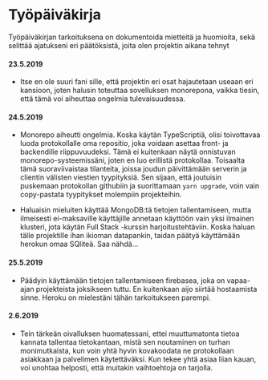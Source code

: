 # Työpäiväkirja

Työpäiväkirjan tarkoituksena on dokumentoida mietteitä ja huomioita, sekä selittää ajatukseni eri päätöksistä, joita olen projektin aikana tehnyt

#### 23.5.2019
- Itse en ole suuri fani sille, että projektin eri osat hajautetaan useaan eri kansioon, joten halusin toteuttaa sovelluksen monorepona, vaikka tiesin, että tämä voi aiheuttaa ongelmia tulevaisuudessa.

#### 24.5.2019
- Monorepo aiheutti ongelmia. Koska käytän TypeScriptiä, olisi toivottavaa luoda protokollalle oma repositio, joka voidaan asettaa front- ja backendille riippuvuudeksi. Tämä ei kuitenkaan näytä onnistuvan monorepo-systeemissäni, joten en luo erillistä protokollaa. Toisaalta tämä suoraviivaistaa tilanteita, joissa joudun päivittämään serverin ja clientin välisten viestien tyypityksiä. Sen sijaan, että joutuisin puskemaan protokollan githubiin ja suorittamaan `yarn upgrade`, voin vain copy-pastata tyypitykset molempiin projekteihin.

- Haluaisin mieluiten käyttää MongoDB:tä tietojen tallentamiseen, mutta ilmeisesti ei-maksaville käyttäjille annetaan käyttöön vain yksi ilmainen klusteri, jota käytän Full Stack -kurssin harjoitustehtäviin. Koska haluan tälle projektille ihan ikioman datapankin, taidan päätyä käyttämään herokun omaa SQliteä. Saa nähdä...

#### 25.5.2019
- Päädyin käyttämään tietojen tallentamiseen firebasea, joka on vapaa-ajan projekteista joksikseen tuttu. En kuitenkaan aijo siirtää hostaamista sinne. Heroku on mielestäni tähän tarkoitukseen parempi.

#### 2.6.2019
- Tein tärkeän oivalluksen huomatessani, ettei muuttumatonta tietoa kannata tallentaa tietokantaan, mistä sen noutaminen on turhan monimutkaista, kun voin yhtä hyvin kovakoodata ne protokollaan asiakkaan ja palvelimen käytettäväksi. Kun tekee yhtä asiaa liian kauan, voi unohtaa helposti, että muitakin vaihtoehtoja on tarjolla.

